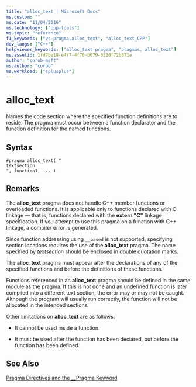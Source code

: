 ```yaml
---
title: "alloc_text | Microsoft Docs"
ms.custom: ""
ms.date: "11/04/2016"
ms.technology: ["cpp-tools"]
ms.topic: "reference"
f1_keywords: ["vc-pragma.alloc_text", "alloc_text_CPP"]
dev_langs: ["C++"]
helpviewer_keywords: ["alloc_text pragma", "pragmas, alloc_text"]
ms.assetid: 1fd7be18-e4f7-4f70-b079-6326f72b871a
author: "corob-msft"
ms.author: "corob"
ms.workload: ["cplusplus"]
---
```

# alloc_text
Names the code section where the specified function definitions are to reside. The pragma must occur between a function declarator and the function definition for the named functions.  
  
## Syntax  
  
```  
#pragma alloc_text( "  
textsection  
", function1, ... )  
```  
  
## Remarks 

The **alloc_text** pragma does not handle C++ member functions or overloaded functions. It is applicable only to functions declared with C linkage — that is, functions declared with the **extern "C"** linkage specification. If you attempt to use this pragma on a function with C++ linkage, a compiler error is generated.  
  
Since function addressing using `__based` is not supported, specifying section locations requires the use of the **alloc_text** pragma. The name specified by *textsection* should be enclosed in double quotation marks.  
  
The **alloc_text** pragma must appear after the declarations of any of the specified functions and before the definitions of these functions.  
  
Functions referenced in an **alloc_text** pragma should be defined in the same module as the pragma. If this is not done and an undefined function is later compiled into a different text section, the error may or may not be caught. Although the program will usually run correctly, the function will not be allocated in the intended sections.  
  
Other limitations on **alloc_text** are as follows:  
  
- It cannot be used inside a function.  
  
- It must be used after the function has been declared, but before the function has been defined.  
  
## See Also 

[Pragma Directives and the __Pragma Keyword](../preprocessor/pragma-directives-and-the-pragma-keyword.md)